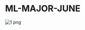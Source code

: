 # ML-MAJOR-JUNE
![1 png](https://user-images.githubusercontent.com/87898811/129905253-061af581-74d3-4219-824c-2c1876697ccf.jpeg)
